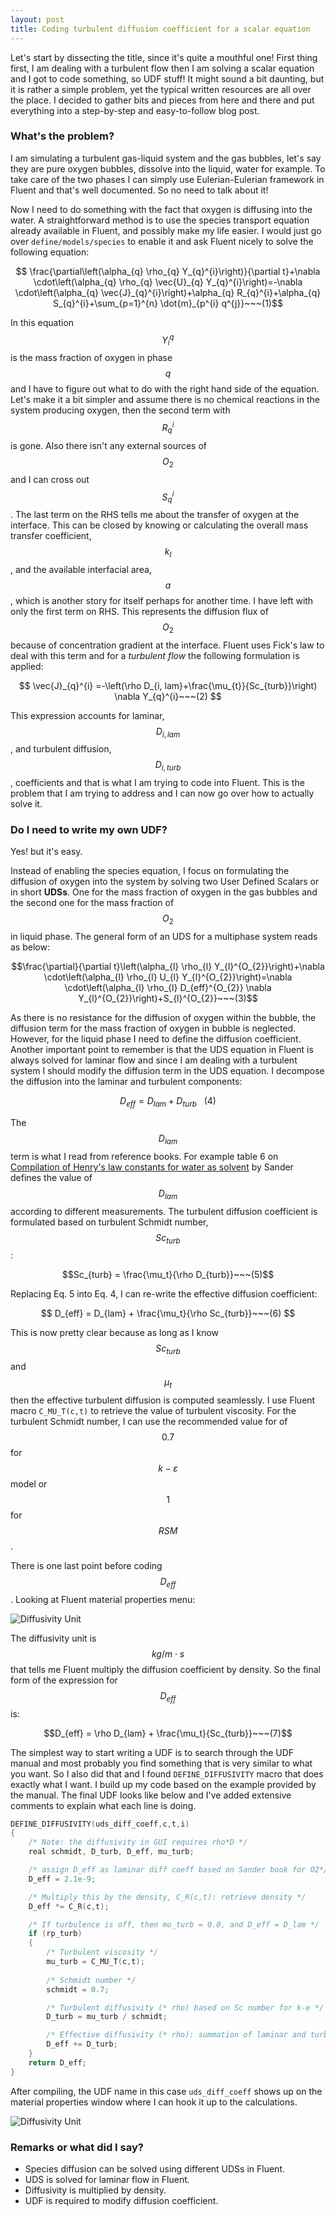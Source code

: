 ```yaml
---
layout: post
title: Coding turbulent diffusion coefficient for a scalar equation
---
```


Let's start by dissecting the title, since it's quite a mouthful one! First thing 
first, I am dealing with a turbulent flow then I am solving a scalar equation and I 
got to code something, so UDF stuff! It might sound a bit daunting, but it is 
rather a simple problem, yet the typical written resources are all over the 
place. I decided to gather bits and pieces from here and there and put everything 
into a step-by-step and easy-to-follow blog post.

### What's the problem?

I am simulating a turbulent gas-liquid system and the gas bubbles, let's say 
they are pure oxygen bubbles, dissolve into the liquid, water for example. To 
take care of the two phases I can simply use Eulerian-Eulerian framework in 
Fluent and that's well documented. So no need to talk about it!

Now I need to do something with the fact that oxygen is diffusing into the water.
A straightforward method is to use the species transport equation 
already available in Fluent, and possibly make my life easier. I would just go over 
`define/models/species` to enable it and ask Fluent nicely to solve the
following equation:

$$ \frac{\partial\left(\alpha_{q} \rho_{q} Y_{q}^{i}\right)}{\partial t}+\nabla \cdot\left(\alpha_{q} \rho_{q} \vec{U}_{q} Y_{q}^{i}\right)=-\nabla \cdot\left(\alpha_{q} \vec{J}_{q}^{i}\right)+\alpha_{q} R_{q}^{i}+\alpha_{q} S_{q}^{i}+\sum_{p=1}^{n} \dot{m}_{p^{i} q^{j}}~~~(1)$$

In this equation $$Y_i^q$$ is the mass fraction of oxygen in phase $$q$$ and I have to
figure out what to do with the right hand side of the equation. Let's make it a
bit simpler and assume there is no chemical reactions in the system producing 
oxygen, then the second term with $$R_q^i$$ is gone. Also there isn't any external 
sources of $$O_2$$ and I can cross out $$S_q^i$$. The last term on the RHS 
tells me about the transfer of oxygen at the interface. This can be closed by 
knowing or calculating the overall mass transfer coefficient, $$k_l$$, and the 
available interfacial area, $$a$$, which is another story for itself perhaps for
 another time. I have left with only the first term on RHS. This represents the 
 diffusion flux of $$O_2$$ because of concentration gradient at the interface. 
 Fluent uses Fick's law to deal with this term and for a 
 *turbulent flow* the following formulation is applied:

$$ \vec{J}_{q}^{i} =-\left(\rho D_{i, lam}+\frac{\mu_{t}}{Sc_{turb}}\right) \nabla Y_{q}^{i}~~~(2) $$

This expression accounts for laminar, $$D_{i,lam}$$, and turbulent diffusion, 
$$D_{i,turb}$$, coefficients and that is what I am trying to code into Fluent.
This is the problem that I am trying to address and I can now go over how to 
actually solve it.

### Do I need to write my own UDF?
Yes! but it's easy.

Instead of enabling the species equation, I focus on formulating the 
diffusion of oxygen into the system by solving two User Defined Scalars or in 
short **UDSs**. One for the mass fraction of oxygen in the gas bubbles and the 
second one for the mass fraction of $$O_2$$ in liquid phase. The general form of 
an UDS for a multiphase system reads as below:

$$\frac{\partial}{\partial t}\left(\alpha_{l} \rho_{l} Y_{l}^{O_{2}}\right)+\nabla \cdot\left(\alpha_{l} \rho_{l} U_{l} Y_{l}^{O_{2}}\right)=\nabla \cdot\left(\alpha_{l} \rho_{l} D_{eff}^{O_{2}} \nabla Y_{l}^{O_{2}}\right)+S_{l}^{O_{2}}~~~(3)$$


As there is no resistance for the diffusion of oxygen within the bubble, the 
diffusion term for the mass fraction of oxygen in bubble is 
neglected. However, for the liquid phase I need to define the diffusion 
coefficient. Another important point to remember is that the UDS equation in 
Fluent is always solved for laminar flow and since I am dealing with a turbulent
 system I should modify the diffusion term in the UDS equation. I decompose the 
 diffusion into the laminar and turbulent components:

$$D_{eff} = D_{lam} + D_{turb}~~~(4)$$

The $$D_{lam}$$ term is what I read from reference books. For example table 6 on
[Compilation of Henry's law constants for water as solvent](https://acp.copernicus.org/articles/15/4399/2015/)
by Sander defines the value of $$D_{lam}$$ according to different measurements. 
The turbulent diffusion coefficient is formulated based on turbulent Schmidt 
number, $$Sc_{turb}$$:

$$Sc_{turb} = \frac{\mu_t}{\rho D_{turb}}~~~(5)$$

Replacing Eq. 5 into Eq. 4, I can re-write the effective diffusion coefficient:

$$ D_{eff} = D_{lam} + \frac{\mu_t}{\rho Sc_{turb}}~~~(6) $$

This is now pretty clear because as long as I know $$Sc_{turb}$$ and $$\mu_t$$ then 
the effective turbulent diffusion is computed seamlessly. I use Fluent macro 
`C_MU_T(c,t)` to retrieve the value of turbulent viscosity. For the turbulent 
Schmidt number, I can use the recommended value for of $$0.7$$ for $$k-\varepsilon$$ 
model or $$1$$ for $$RSM$$. 

There is one last point before coding $$D_{eff}$$. Looking at 
Fluent material properties menu:

<img src="/assets/posts_images/diffusivity_unit.png?raw=true" 
title="Diffusivity Unit" class="align-center" />

The diffusivity unit is $$kg/m \cdot s$$ that tells me Fluent multiply the diffusion 
coefficient by density. So the final form of the expression for $$D_{eff}$$ is:

$$D_{eff} = \rho D_{lam} + \frac{\mu_t}{Sc_{turb}}~~~(7)$$

The simplest way to start writing a UDF is to search through the UDF manual and 
most probably you find something that is very
similar to what you want. So I also did that and I found `DEFINE_DIFFUSIVITY`
macro that does exactly what I want. I build up my code based on the example 
provided by the manual. The final UDF looks like below and I've added extensive 
comments to explain what each line is doing.
```c
DEFINE_DIFFUSIVITY(uds_diff_coeff,c,t,i)
{
    /* Note: the diffusivity in GUI requires rho*D */
    real schmidt, D_turb, D_eff, mu_turb;

    /* assign D_eff as laminar diff coeff based on Sander book for O2*/
    D_eff = 2.1e-9;

    /* Multiply this by the density, C_R(c,t): retrieve density */
    D_eff *= C_R(c,t);

    /* If turbulence is off, then mu_turb = 0.0, and D_eff = D_lam */
    if (rp_turb)
    {
        /* Turbulent viscosity */
        mu_turb = C_MU_T(c,t);
        
        /* Schmidt number */
        schmidt = 0.7;

        /* Turbulent diffusivity (* rho) based on Sc number for k-e */
        D_turb = mu_turb / schmidt;

        /* Effective diffusivity (* rho): summation of laminar and turbulent */
        D_eff += D_turb;
    }
    return D_eff;
}
```
After compiling, the UDF name in this case `uds_diff_coeff` shows up on the 
material properties window where I can hook it up to the calculations. 

<img src="/assets/posts_images/hookup_diffusivity.png?raw=true" 
title="Diffusivity Unit" class="align-center" />


### Remarks or what did I say?

- Species diffusion can be solved using different UDSs in Fluent.
- UDS is solved for laminar flow in Fluent.
- Diffusivity is multiplied by density.
- UDF is required to modify diffusion coefficient. 